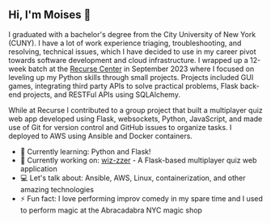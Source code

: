 ## Hi, I'm Moises 👋

I graduated with a bachelor's degree from the City University of New York (CUNY). I have a lot of work experience triaging, troubleshooting, and resolving, technical issues, which I have decided to use in my career pivot towards software development and cloud infrastructure. I wrapped up a 12-week batch at the [Recurse Center](https://www.recurse.com/) in September 2023 where I focused on leveling up my Python skills through small projects. Projects included GUI games, integrating third party APIs to solve practical problems, Flask back-end projects, and RESTFul APIs using SQLAlchemy.

While at Recurse I contributed to a group project that built a multiplayer quiz web app developed using Flask, websockets, Python, JavaScript, and made use of Git for version control and GitHub issues to organize tasks. I deployed to AWS using Ansible and Docker containers.

- 🌱 Currently learning: Python and Flask!
- 🔨 Currently working on: [wiz-zzer](https://github.com/christopher-ga/recurse-quiz-app) - A Flask-based multiplayer quiz web application
- 💻 Let's talk about: Ansible, AWS, Linux, containerization, and other amazing technologies
- ⚡ Fun fact: I love performing improv comedy in my spare time and I used to perform magic at the Abracadabra NYC magic shop
